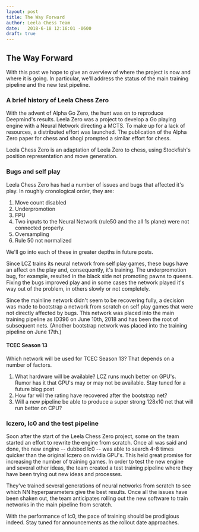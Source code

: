 ```yaml
---
layout: post
title: The Way Forward
author: Leela Chess Team
date:   2018-6-18 12:16:01 -0600
draft: true
---
```


## The Way Forward

With this post we hope to give an overview of where the project is now and where it is going. In particular, we'll address the status of the main training pipeline and the new test pipeline.

### A brief history of Leela Chess Zero

With the advent of Alpha Go Zero, the hunt was on to reproduce Deepmind's results. Leela Zero was a project to develop a Go playing engine with a Neural Network directing a MCTS. To make up for a lack of resources, a distributed effort was launched. The publication of the Alpha Zero paper for chess and shogi prompted a similar effort for chess.

Leela Chess Zero is an adaptation of Leela Zero to chess, using Stockfish's position representation and move generation.

### Bugs and self play

Leela Chess Zero has had a number of issues and bugs that affected it's play. In roughly cronological order, they are:
<!--more-->

1. Move count disabled
2. Underpromotion
3. FPU
4. Two inputs to the Neural Network (rule50 and the all 1s plane) were not connected properly.
5. Oversampling
6. Rule 50 not normalized

We'll go into each of these in greater depths in future posts.

Since LCZ trains its neural network from self play games, these bugs have an affect on the play and, consequently, it's training. The underpromotion bug, for example, resulted in the black side not promoting pawns to queens. Fixing the bugs improved play and in some cases the network played it's way out of the problem, in others slowly or not completely.

Since the mainline network didn't seem to be recovering fully, a decision was made to bootstrap a network from scratch on self play games that were not directly affected by bugs. This network was placed into the main training pipeline as ID396 on June 10th, 2018 and has been the root of subsequent nets. (Another bootstrap network was placed into the training pipeline on June 17th.)

#### TCEC Season 13

Which network will be used for TCEC Season 13? That depends on a number of factors.

1. What hardware will be available? LCZ runs much better on GPU's. Rumor has it that GPU's may or may not be available. Stay tuned for a future blog post
2. How far will the rating have recovered after the bootstrap net?
3. Will a new pipeline be able to produce a super strong 128x10 net that will run better on CPU?

### lczero, lc0 and the test pipeline

Soon after the start of the Leela Chess Zero project, some on the team started an effort to rewrite the engine from scratch. Once all was said and done, the new engine -- dubbed lc0 -- was able to search 4-8 times quicker than the original lczero on nvidia GPU's. This held great promise for increasing the number of training games. In order to test the new engine and several other ideas, the team created a test training pipeline where they have been trying out new ideas and processes.

They've trained several generations of neural networks from scratch to see which NN hyperparameters give the best results. Once all the issues have been shaken out, the team anticipates rolling out the new software to train networks in the main pipeline from scratch.

With the performance of lc0, the pace of training should be prodigious indeed. Stay tuned for announcements as the rollout date approaches.
